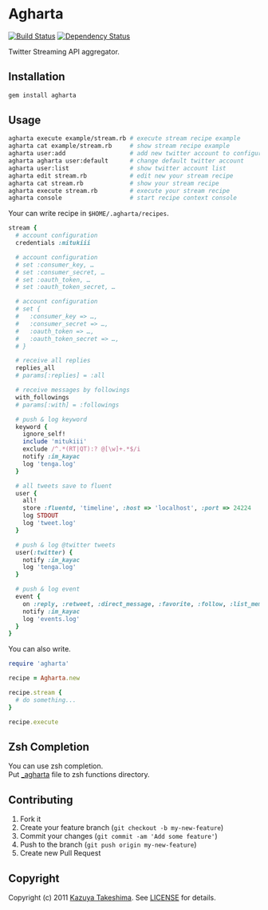 # Agharta

[![Build Status](https://travis-ci.org/mitukiii/agharta.png?branch=master)][travis]
[![Dependency Status](https://gemnasium.com/mitukiii/agharta.png?travis)][gemnasium]

[travis]: https://travis-ci.org/mitukiii/agharta
[gemnasium]: https://gemnasium.com/mitukiii/agharta

Twitter Streaming API aggregator.

## Installation

```sh
gem install agharta
```

## Usage

```sh
agharta execute example/stream.rb # execute stream recipe example
agharta cat example/stream.rb     # show stream recipe example
agharta user:add                  # add new twitter account to configuration
agharta agharta user:default      # change default twitter account
agharta user:list                 # show twitter account list
agharta edit stream.rb            # edit new your stream recipe
agharta cat stream.rb             # show your stream recipe
agharta execute stream.rb         # execute your stream recipe
agharta console                   # start recipe context console
```

Your can write recipe in `$HOME/.agharta/recipes`.

```ruby
stream {
  # account configuration
  credentials :mitukiii

  # account configuration
  # set :consumer_key, …
  # set :consumer_secret, …
  # set :oauth_token, …
  # set :oauth_token_secret, …

  # account configuration
  # set {
  #   :consumer_key => …,
  #   :consumer_secret => …,
  #   :oauth_token => …,
  #   :oauth_token_secret => …,
  # }

  # receive all replies
  replies_all
  # params[:replies] = :all

  # receive messages by followings
  with_followings
  # params[:with] = :followings

  # push & log keyword
  keyword {
    ignore_self!
    include 'mitukiii'
    exclude /^.*(RT|QT):? @[\w]+.*$/i
    notify :im_kayac
    log 'tenga.log'
  }

  # all tweets save to fluent
  user {
    all!
    store :fluentd, 'timeline', :host => 'localhost', :port => 24224
    log STDOUT
    log 'tweet.log'
  }

  # push & log @twitter tweets
  user(:twitter) {
    notify :im_kayac
    log 'tenga.log'
  }

  # push & log event
  event {
    on :reply, :retweet, :direct_message, :favorite, :follow, :list_member_added, :list_user_subscribed
    notify :im_kayac
    log 'events.log'
  }
}
```

You can also write.

```ruby
require 'agharta'

recipe = Agharta.new

recipe.stream {
  # do something...
}

recipe.execute
```

## Zsh Completion

You can use zsh completion.  
Put [_agharta][completion] file to zsh functions directory.

[completion]: https://github.com/mitukiii/agharta/blob/master/assets/completion/_agharta

## Contributing

1. Fork it
2. Create your feature branch (`git checkout -b my-new-feature`)
3. Commit your changes (`git commit -am 'Add some feature'`)
4. Push to the branch (`git push origin my-new-feature`)
5. Create new Pull Request

## Copyright

Copyright (c) 2011 [Kazuya Takeshima](mailto:mail@mitukiii.jp). See [LICENSE][license] for details.

[license]: https://github.com/mitukiii/agharta/blob/master/LICENSE.md
